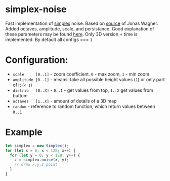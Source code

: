 # simplex-noise
Fast implementation of [simplex](https://en.wikipedia.org/wiki/Simplex_noise) noise. Based on [source](https://github.com/jwagner/simplex-noise.js) of Jonas Wagner. Added octaves, amplitude, scale, and persistance. Good explanation of these parameters may be found [here](https://www.redblobgames.com/maps/terrain-from-noise). Only 3D version + time is implemented. By default all configs === `1`
 
# Configuration:
- `scale     [0..1]` - zoom coefficient. `0` - max zoom, `1` - min zoom
- `amplitude [0..1]` - means: take all possible height values (`1`) or only part of it (`< 1`)
- `distrib   [0..X]` - `0..1` - get values from top, `1..X` get values from buttom
- `octaves   [1..X]` - amount of details of a 3D map
- `random`           - reference to random function, which return values between `0..1`

# Example
```javascript
let simplex = new Simplex();
for (let x = 0; x < 128; x++) {
  for (let y = 0; y < 128; y++) {
    z = simplex.noise(x, y);
    // draw x,y,z point
  }
}
```